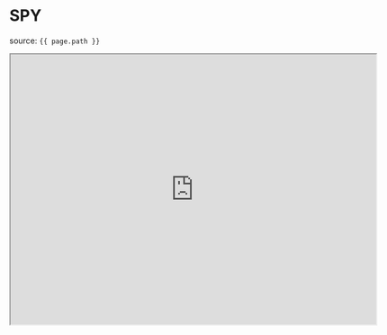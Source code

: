 # SPY

source: `{{ page.path }}`

<iframe height="480" width="650" src="https://ssltvc.forexprostools.com/?pair_ID=525&height=480&width=650&interval=86400&plotStyle=candles&domain_ID=18&lang_ID=18&timezone_ID=26"></iframe>